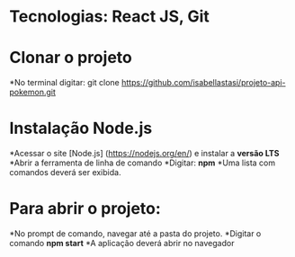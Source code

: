 # Tecnologias: React JS, Git

# Clonar o projeto
*No terminal digitar: 
 git clone https://github.com/isabellastasi/projeto-api-pokemon.git

# Instalação Node.js
*Acessar o site [Node.js] (https://nodejs.org/en/) e instalar a __versão LTS__
*Abrir a ferramenta de linha de comando
*Digitar:
  __npm__
 *Uma lista com comandos deverá ser exibida.

# Para abrir o projeto:
*No prompt de comando, navegar até a pasta do projeto.
*Digitar o comando
  __npm start__
*A aplicação deverá abrir no navegador
